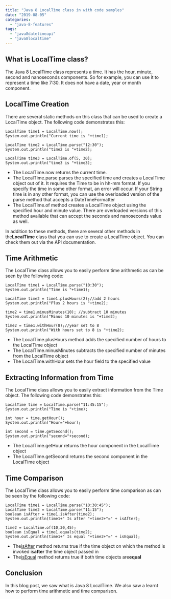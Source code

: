 ```yaml
---
title: "Java 8 LocalTime class in with code samples"
date: "2019-08-05"
categories: 
  - "java-8-features"
tags: 
  - "java8datetimeapi"
  - "java8localtime"
---
```


## What is LocalTime class?

The Java 8 LocalTime class represents a time. It has the hour, minute, second and nanoseconds components. So for example, you can use it to represent a time like 7:30. It does not have a date, year or month component.

## LocalTime Creation

There are several static methods on this class that can be used to create a LocalTime object. The following code demonstrates this:

```
LocalTime time1 = LocalTime.now();
System.out.println("Current time is "+time1);

LocalTime time2 = LocalTime.parse("12:30");
System.out.println("time2 is "+time2);

LocalTime time3 = LocalTime.of(5, 30);
System.out.println("time3 is "+time3);
```

- The LocalTime.now returns the current time.
- The LocalTime.parse parses the specified time and creates a LocalTime object out of it. It requires the Time to be in hh-mm format. If you specify the time in some other format, an error will occur. If your String time is in any other format, you can use the overloaded version of the parse method that accepts a DateTimeFormatter
- The LocalTime.of method creates a LocalTime object using the specified hour and minute value. There are overloaded versions of this method available that can accept the seconds and nanoseconds value as well.

In addition to these methods, there are several other methods in the**LocalTime** class that you can use to create a LocalTime object. You can check them out via the API documentation.

## Time Arithmetic

The LocalTime class allows you to easily perform time arithmetic as can be seen by the following code:

```
LocalTime time1 = LocalTime.parse("10:30");
System.out.println("Time is "+time1);

LocalTime time2 = time1.plusHours(2);//add 2 hours
System.out.println("Plus 2 hours is "+time2);

time2 = time1.minusMinutes(10); //subtract 10 minutes
System.out.println("Minus 10 minutes is "+time2);

time2 = time1.withHour(8);//year set to 8
System.out.println("With hours set to 8 is "+time2);
```


- The LocalTime.plusHours method adds the specified number of hours to the LocalTime object
- The LocalTime.minusMinutes subtracts the specified number of minutes from the LocalTime object
- The LocalTime.withHour sets the hour field to the specified value

## Extracting Information from Time

The LocalTime class allows you to easily extract information from the Time object. The following code demonstrates this:

```
LocalTime time = LocalTime.parse("11:45:15");
System.out.println("Time is "+time);

int hour = time.getHour();
System.out.println("Hour="+hour);

int second = time.getSecond();
System.out.println("second="+second);
```

- The LocalTime.getHour returns the hour component in the LocalTime object
- The LocalTime.getSecond returns the second component in the LocalTime object

## Time Comparison

The LocalTime class allows you to easily perform time comparison as can be seen by the following code:

```
LocalTime time1 = LocalTime.parse("10:30:45");
LocalTime time2 = LocalTime.parse("11:15");
boolean isAfter = time1.isAfter(time2);
System.out.println(time1+" Is after "+time2+"=" + isAfter);

time2 = LocalTime.of(10,30,45);
boolean isEqual = time1.equals(time2);
System.out.println(time1+" Is equal "+time2+"=" + isEqual);
```

- The[isAfter](https://docs.oracle.com/javase/8/docs/api/java/time/LocalDate.html#isAfter-java.time.chrono.ChronoLocalDate-) method returns true if the time object on which the method is invoked is**after** the time object passed in
- The[isEqual](https://docs.oracle.com/javase/8/docs/api/java/time/LocalDate.html#isEqual-java.time.chrono.ChronoLocalDate-) method returns true if both time objects are**equal**

## Conclusion

In this blog post, we saw what is Java 8 LocalTime. We also saw a learnt how to perform time arithmetic and time comparison.
